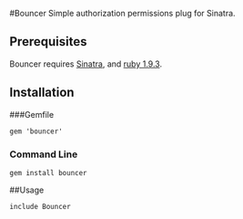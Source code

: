 #Bouncer
Simple authorization permissions plug for Sinatra. 

## Prerequisites
Bouncer requires [Sinatra](http://www.sinatrarb.com/), and [ruby 1.9.3](https://www.ruby-lang.org/en/documentation/installation/).  

## Installation

###Gemfile
```
gem 'bouncer'
```

### Command Line
```
gem install bouncer
```

##Usage
```
include Bouncer
```